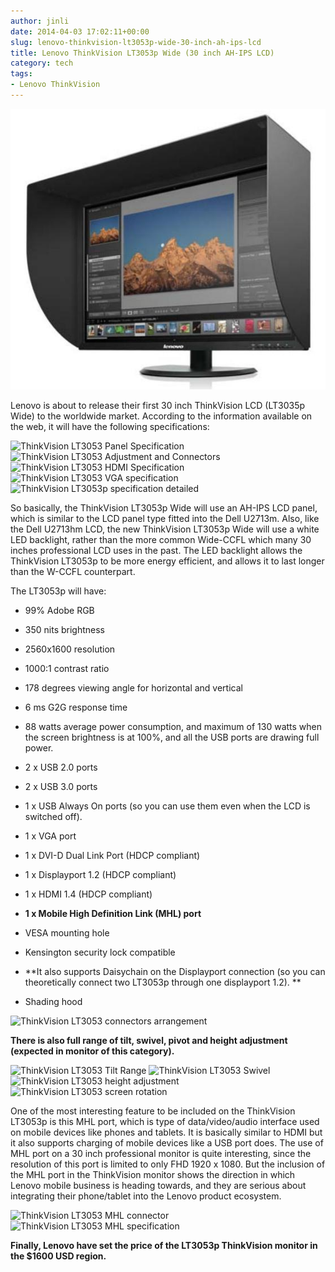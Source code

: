 ```yaml
---
author: jinli
date: 2014-04-03 17:02:11+00:00
slug: lenovo-thinkvision-lt3053p-wide-30-inch-ah-ips-lcd
title: Lenovo ThinkVision LT3053p Wide (30 inch AH-IPS LCD)
category: tech
tags:
- Lenovo ThinkVision
---
```

![ThinkVision LT3053p Wide](/assets/img/posts/thinkscopes/2014/04/8615242794_c47660c769_z.jpg)

Lenovo is about to release their first 30 inch ThinkVision LCD (LT3035p Wide) to the worldwide market. According to the information available on the web, it will have the following specifications:

![ThinkVision LT3053 Panel Specification](http://farm9.staticflickr.com/8545/8615306965_1fa236ab32_z.jpg)
![ThinkVision LT3053 Adjustment and Connectors](http://farm9.staticflickr.com/8543/8616412398_1dd9974ae5_z.jpg)
![ThinkVision LT3053 HDMI Specification](http://farm9.staticflickr.com/8105/8614150595_70f0167b51_z.jpg)
![ThinkVision LT3053 VGA specification](http://farm9.staticflickr.com/8113/8614150581_852a0b4014_z.jpg)
![ThinkVision LT3053p specification detailed](http://farm9.staticflickr.com/8546/8614150573_4b3abe75cf_z.jpg)

So basically, the ThinkVision LT3053p Wide will use an AH-IPS LCD panel, which is similar to the LCD panel type fitted into the Dell U2713m. Also, like the Dell U2713hm LCD, the new ThinkVision LT3053p Wide will use a white LED backlight, rather than the more common Wide-CCFL which many 30 inches professional LCD uses in the past. The LED backlight allows the ThinkVision LT3053p to be more energy efficient, and allows it to last longer than the W-CCFL counterpart.

The LT3053p will have:



  * 99% Adobe RGB

  * 350 nits brightness

  * 2560x1600 resolution

  * 1000:1 contrast ratio

  * 178 degrees viewing angle for horizontal and vertical

  * 6 ms G2G response time

  * 88 watts average power consumption, and maximum of 130 watts when the screen brightness is at 100%, and all the USB ports are drawing full power.

  * 2 x USB 2.0 ports

  * 2 x USB 3.0 ports

  * 1 x USB Always On ports (so you can use them even when the LCD is switched off).

  * 1 x VGA port

  * 1 x DVI-D Dual Link Port (HDCP compliant)

  * 1 x Displayport 1.2 (HDCP compliant)

  * 1 x HDMI 1.4 (HDCP compliant)

  * **1 x Mobile High Definition Link (MHL) port**

  * VESA mounting hole

  * Kensington security lock compatible

  * **It also supports Daisychain on the Displayport connection (so you can theoretically connect two LT3053p through one displayport 1.2). **

  * Shading hood


![ThinkVision LT3053 connectors arrangement](http://farm9.staticflickr.com/8126/8615257956_ac361c1124_z.jpg)

**There is also full range of tilt, swivel, pivot and height adjustment (expected in monitor of this category).**

![ThinkVision LT3053 Tilt Range](http://farm9.staticflickr.com/8117/8614151039_e6544f696a_z.jpg)
![ThinkVision LT3053 Swivel](http://farm9.staticflickr.com/8521/8615258216_399f8ba040_z.jpg)
![ThinkVision LT3053 height adjustment](http://farm9.staticflickr.com/8384/8615258156_45e5125c9c_z.jpg)
![ThinkVision LT3053 screen rotation](http://farm9.staticflickr.com/8405/8614150843_9c4e5a957b_z.jpg)

One of the most interesting feature to be included on the ThinkVision LT3053p is this MHL port, which is type of data/video/audio interface used on mobile devices like phones and tablets. It is basically similar to HDMI but it also supports charging of mobile devices like a USB port does. The use of MHL port on a 30 inch professional monitor is quite interesting, since the resolution of this port is limited to only FHD 1920 x 1080. But the inclusion of the MHL port in the ThinkVision monitor shows the direction in which Lenovo mobile business is heading towards, and they are serious about integrating their phone/tablet into the Lenovo product ecosystem.

![ThinkVision LT3053 MHL connector](http://farm9.staticflickr.com/8254/8614150719_0f3c83c23f_z.jpg)
![ThinkVision LT3053 MHL specification](http://farm9.staticflickr.com/8383/8615257838_27118c52fe_z.jpg)

**Finally, Lenovo have set the price of the LT3053p ThinkVision monitor in the $1600 USD region.**
